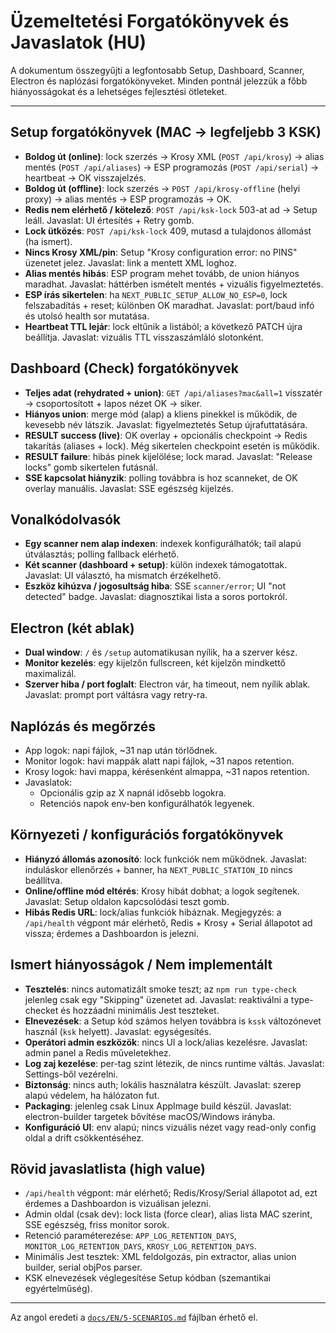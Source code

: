# Üzemeltetési Forgatókönyvek és Javaslatok (HU)

A dokumentum összegyűjti a legfontosabb Setup, Dashboard, Scanner, Electron és naplózási forgatókönyveket. Minden pontnál jelezzük a főbb hiányosságokat és a lehetséges fejlesztési ötleteket.

---

## Setup forgatókönyvek (MAC → legfeljebb 3 KSK)
- **Boldog út (online)**: lock szerzés → Krosy XML (`POST /api/krosy`) → alias mentés (`POST /api/aliases`) → ESP programozás (`POST /api/serial`) → heartbeat → OK visszajelzés.
- **Boldog út (offline)**: lock szerzés → `POST /api/krosy-offline` (helyi proxy) → alias mentés → ESP programozás → OK.
- **Redis nem elérhető / kötelező**: `POST /api/ksk-lock` 503-at ad → Setup leáll. Javaslat: UI értesítés + Retry gomb.
- **Lock ütközés**: `POST /api/ksk-lock` 409, mutasd a tulajdonos állomást (ha ismert).
- **Nincs Krosy XML/pin**: Setup "Krosy configuration error: no PINS" üzenetet jelez. Javaslat: link a mentett XML loghoz.
- **Alias mentés hibás**: ESP program mehet tovább, de union hiányos maradhat. Javaslat: háttérben ismételt mentés + vizuális figyelmeztetés.
- **ESP írás sikertelen**: ha `NEXT_PUBLIC_SETUP_ALLOW_NO_ESP=0`, lock felszabadítás + reset; különben OK maradhat. Javaslat: port/baud infó és utolsó health sor mutatása.
- **Heartbeat TTL lejár**: lock eltűnik a listából; a következő PATCH újra beállítja. Javaslat: vizuális TTL visszaszámláló slotonként.

## Dashboard (Check) forgatókönyvek
- **Teljes adat (rehydrated + union)**: `GET /api/aliases?mac&all=1` visszatér → csoportosított + lapos nézet OK → siker.
- **Hiányos union**: merge mód (alap) a kliens pinekkel is működik, de kevesebb név látszik. Javaslat: figyelmeztetés Setup újrafuttatására.
- **RESULT success (live)**: OK overlay + opcionális checkpoint → Redis takarítás (aliases + lock). Még sikertelen checkpoint esetén is működik.
- **RESULT failure**: hibás pinek kijelölése; lock marad. Javaslat: "Release locks" gomb sikertelen futásnál.
- **SSE kapcsolat hiányzik**: polling továbbra is hoz scanneket, de OK overlay manuális. Javaslat: SSE egészség kijelzés.

## Vonalkódolvasók
- **Egy scanner nem alap indexen**: indexek konfigurálhatók; tail alapú útválasztás; polling fallback elérhető.
- **Két scanner (dashboard + setup)**: külön indexek támogatottak. Javaslat: UI választó, ha mismatch érzékelhető.
- **Eszköz kihúzva / jogosultság hiba**: SSE `scanner/error`; UI "not detected" badge. Javaslat: diagnosztikai lista a soros portokról.

## Electron (két ablak)
- **Dual window**: `/` és `/setup` automatikusan nyílik, ha a szerver kész.
- **Monitor kezelés**: egy kijelzőn fullscreen, két kijelzőn mindkettő maximalizál.
- **Szerver hiba / port foglalt**: Electron vár, ha timeout, nem nyílik ablak. Javaslat: prompt port váltásra vagy retry-ra.

## Naplózás és megőrzés
- App logok: napi fájlok, ~31 nap után törlődnek.
- Monitor logok: havi mappák alatt napi fájlok, ~31 napos retention.
- Krosy logok: havi mappa, kérésenként almappa, ~31 napos retention.
- Javaslatok:
  - Opcionális gzip az X napnál idősebb logokra.
  - Retenciós napok env-ben konfigurálhatók legyenek.

## Környezeti / konfigurációs forgatókönyvek
- **Hiányzó állomás azonosító**: lock funkciók nem működnek. Javaslat: induláskor ellenőrzés + banner, ha `NEXT_PUBLIC_STATION_ID` nincs beállítva.
- **Online/offline mód eltérés**: Krosy hibát dobhat; a logok segítenek. Javaslat: Setup oldalon kapcsolódási teszt gomb.
- **Hibás Redis URL**: lock/alias funkciók hibáznak. Megjegyzés: a `/api/health` végpont már elérhető, Redis + Krosy + Serial állapotot ad vissza; érdemes a Dashboardon is jelezni.

## Ismert hiányosságok / Nem implementált
- **Tesztelés**: nincs automatizált smoke teszt; az `npm run type-check` jelenleg csak egy "Skipping" üzenetet ad. Javaslat: reaktiválni a type-checket és hozzáadni minimális Jest teszteket.
- **Elnevezések**: a Setup kód számos helyen továbbra is `kssk` változónevet használ (`ksk` helyett). Javaslat: egységesítés.
- **Operátori admin eszközök**: nincs UI a lock/alias kezelésre. Javaslat: admin panel a Redis műveletekhez.
- **Log zaj kezelése**: per-tag szint létezik, de nincs runtime váltás. Javaslat: Settings-ből vezérelni.
- **Biztonság**: nincs auth; lokális használatra készült. Javaslat: szerep alapú védelem, ha hálózaton fut.
- **Packaging**: jelenleg csak Linux AppImage build készül. Javaslat: electron-builder targetek bővítése macOS/Windows irányba.
- **Konfiguráció UI**: env alapú; nincs vizuális nézet vagy read-only config oldal a drift csökkentéséhez.

## Rövid javaslatlista (high value)
- `/api/health` végpont: már elérhető; Redis/Krosy/Serial állapotot ad, ezt érdemes a Dashboardon is vizuálisan jelezni.
- Admin oldal (csak dev): lock lista (force clear), alias lista MAC szerint, SSE egészség, friss monitor sorok.
- Retenció paraméterezése: `APP_LOG_RETENTION_DAYS`, `MONITOR_LOG_RETENTION_DAYS`, `KROSY_LOG_RETENTION_DAYS`.
- Minimális Jest tesztek: XML feldolgozás, pin extractor, alias union builder, serial objPos parser.
- KSK elnevezések véglegesítése Setup kódban (szemantikai egyértelműség).

---

Az angol eredeti a [`docs/EN/5-SCENARIOS.md`](../EN/5-SCENARIOS.md) fájlban érhető el.
